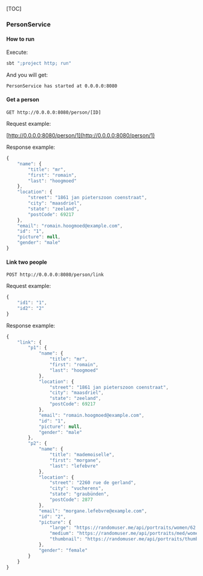 [TOC]

### PersonService

#### How to run

Execute:

```bash
sbt ";project http; run"
```

And you will get:

```bash
PersonService has started at 0.0.0.0:8080
```

#### Get a person

`GET http://0.0.0.0:8080/person/[ID]`

Request example:

[http://0.0.0.0:8080/person/1](http://0.0.0.0:8080/person/1)

Response example:

```javascript
{
    "name": {
        "title": "mr",
        "first": "romain",
        "last": "hoogmoed"
    },
    "location": {
        "street": "1861 jan pieterszoon coenstraat",
        "city": "maasdriel",
        "state": "zeeland",
        "postCode": 69217
    },
    "email": "romain.hoogmoed@example.com",
    "id": "1",
    "picture": null,
    "gender": "male"
}
```

#### Link two people

`POST http://0.0.0.0:8080/person/link`

Request example:

```javascript
{
	"id1": "1",
	"id2": "2"
}
```

Response example:

```javascript
{
    "link": {
        "p1": {
            "name": {
                "title": "mr",
                "first": "romain",
                "last": "hoogmoed"
            },
            "location": {
                "street": "1861 jan pieterszoon coenstraat",
                "city": "maasdriel",
                "state": "zeeland",
                "postCode": 69217
            },
            "email": "romain.hoogmoed@example.com",
            "id": "1",
            "picture": null,
            "gender": "male"
        },
        "p2": {
            "name": {
                "title": "mademoiselle",
                "first": "morgane",
                "last": "lefebvre"
            },
            "location": {
                "street": "2260 rue de gerland",
                "city": "vucherens",
                "state": "graubünden",
                "postCode": 2877
            },
            "email": "morgane.lefebvre@example.com",
            "id": "2",
            "picture": {
                "large": "https://randomuser.me/api/portraits/women/62.jpg",
                "medium": "https://randomuser.me/api/portraits/med/women/62.jpg",
                "thumbnail": "https://randomuser.me/api/portraits/thumb/women/62.jpg"
            },
            "gender": "female"
        }
    }
}
```